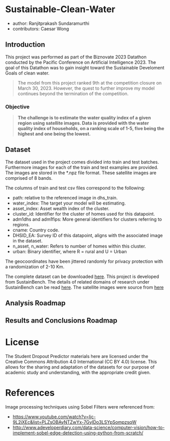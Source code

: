 # Sustainable-Clean-Water

- author: Ranjitprakash Sundaramurthi
- contributors: Caesar Wong

## Introduction

This project was performed as part of the Biznovate 2023 Datathon conducted by the Pacific Conference on Artificial Intelligence 2023. The goal of this Datathon was to gain insight toward the Sustainable Develoment Goals of clean water.

> The model from this project ranked 9th at the competition closure on March 30, 2023. However, the quest to further improve my model continues beyond the termination of the competition.

### Objective

>**The challenge is to estimate the water quality index of a given region using satellite images. Data is provided with the water quality index of households, on a ranking scale of 1-5, five being the highest and one being the lowest.**

## Dataset

The dataset used in the project comes divided into train and test batches. Furthermore images for each of the train and test examples are provided. The images are stored in the *.npz file format. These satellite images are comprised of 8 bands.

The columns of train and test csv files correspond to the following:

- path: relative to the referenced image in dhs_train.
- water_index:  The target your model will be estimating.
- asset_index: Asset wealth index of the cluster.
- cluster_id: Identifier for the cluster of homes used for this datapoint.
- adm1dhs and adm1fips: More general identifiers for clusters referring to regions.
- cname: Country code.
- DHSID_EA: Survey ID of this datapoint, aligns with the associated image in the dataset.
- n_asset, n_water: Refers to number of homes within this cluster.
- urban: Binary identifier, where R = rural and U = Urban

The geocoordinates have been jittered randomly for privacy protection with a randomization of 2-10 Km.

The complete dataset can be downloaded [here](https://www.kaggle.com/competitions/bizinnovate-2023/data). This project is developed from SustainBench. The details of related domains of research under SustainBench can be read [here](https://openreview.net/pdf?id=5HR3vCylqD). The satellite images were source from [here](https://ieeexplore.ieee.org/stamp/stamp.jsp?tp=&arnumber=9441016)

## Analysis Roadmap

## Results and Conclusions Roadmap

# License

The Student Dropout Predictor materials here are licensed under the Creative Commons Attribution 4.0 International (CC BY 4.0) license. This allows for the sharing and adaptation of the datasets for our purpose of academic study and understanding, with the appropriate credit given.

# References

Image processing techniques using Sobel Filters were referenced from:

- <https://www.youtube.com/watch?v=Ijc-9L2iXEc&list=PLZsOBAyNTZwYx-7GylDo3LSYpSompzsqW>
- <http://www.adeveloperdiary.com/data-science/computer-vision/how-to-implement-sobel-edge-detection-using-python-from-scratch/>
